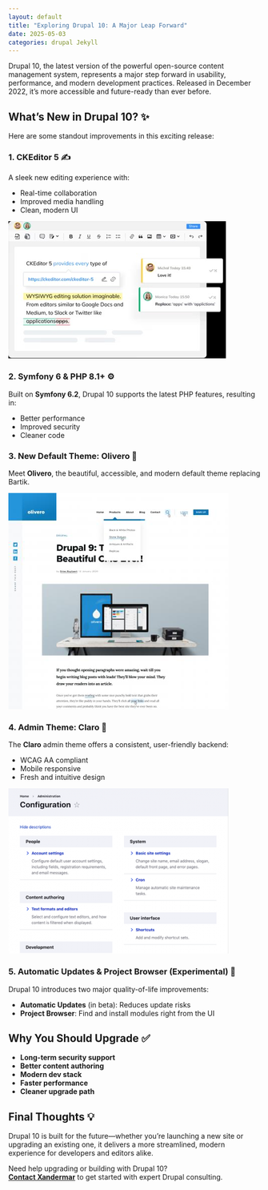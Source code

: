 ```yaml
---
layout: default
title: "Exploring Drupal 10: A Major Leap Forward"
date: 2025-05-03
categories: drupal Jekyll
---
```

Drupal 10, the latest version of the powerful open-source content management system, represents a major step forward in usability, performance, and modern development practices. Released in December 2022, it’s more accessible and future-ready than ever before.

## What’s New in Drupal 10? ✨

Here are some standout improvements in this exciting release:

### 1. CKEditor 5 ✍️  
A sleek new editing experience with:
- Real-time collaboration
- Improved media handling
- Clean, modern UI

![CKEditor 5 in action](assets/images/ckeditor.png)

### 2. Symfony 6 & PHP 8.1+ ⚙️  
Built on **Symfony 6.2**, Drupal 10 supports the latest PHP features, resulting in:
- Better performance
- Improved security
- Cleaner code

### 3. New Default Theme: Olivero 🎨  
Meet **Olivero**, the beautiful, accessible, and modern default theme replacing Bartik.

![Olivero theme screenshot](assets/images/olivero-theme.png)

### 4. Admin Theme: Claro 🧭  
The **Claro** admin theme offers a consistent, user-friendly backend:
- WCAG AA compliant
- Mobile responsive
- Fresh and intuitive design

![Claro admin UI](assets/images/claro-admin.png)

### 5. Automatic Updates & Project Browser (Experimental) 🚀  
Drupal 10 introduces two major quality-of-life improvements:
- **Automatic Updates** (in beta): Reduces update risks
- **Project Browser**: Find and install modules right from the UI

## Why You Should Upgrade ✅

- **Long-term security support**
- **Better content authoring**
- **Modern dev stack**
- **Faster performance**
- **Cleaner upgrade path**

## Final Thoughts 💡

Drupal 10 is built for the future—whether you’re launching a new site or upgrading an existing one, it delivers a more streamlined, modern experience for developers and editors alike.

Need help upgrading or building with Drupal 10?  
[**Contact Xandermar**](/contact-us) to get started with expert Drupal consulting.
